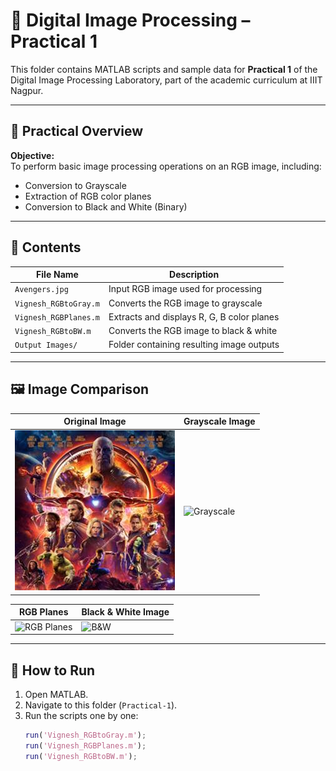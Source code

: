 # 🧪 Digital Image Processing – Practical 1

This folder contains MATLAB scripts and sample data for **Practical 1** of the Digital Image Processing Laboratory, part of the academic curriculum at IIIT Nagpur.

---

## 📌 Practical Overview

**Objective:**  
To perform basic image processing operations on an RGB image, including:

- Conversion to Grayscale
- Extraction of RGB color planes
- Conversion to Black and White (Binary)

---

## 📂 Contents

| File Name               | Description                               |
|-------------------------|-------------------------------------------|
| `Avengers.jpg`          | Input RGB image used for processing       |
| `Vignesh_RGBtoGray.m`   | Converts the RGB image to grayscale       |
| `Vignesh_RGBPlanes.m`   | Extracts and displays R, G, B color planes|
| `Vignesh_RGBtoBW.m`     | Converts the RGB image to black & white   |
| `Output Images/`        | Folder containing resulting image outputs |


---

## 🖼 Image Comparison

| Original Image             | Grayscale Image           |
|----------------------------|---------------------------|
| ![Original](./Avengers.jpg) | ![Grayscale](../Output%20Images/GrayScale_Image.jpg) |

| RGB Planes                 | Black & White Image       |
|----------------------------|---------------------------|
| ![RGB Planes](../Output%20Images/RGBPlanes_Image.jpg) | ![B&W](../Output%20Images/Black%26White_Image.jpg) |


---

## 🚀 How to Run

1. Open MATLAB.
2. Navigate to this folder (`Practical-1`).
3. Run the scripts one by one:
   ```matlab
   run('Vignesh_RGBtoGray.m');
   run('Vignesh_RGBPlanes.m');
   run('Vignesh_RGBtoBW.m');
